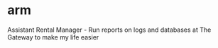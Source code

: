 # arm
Assistant Rental Manager - Run reports on logs and databases at The Gateway to make my life easier
